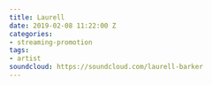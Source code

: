 ```yaml
---
title: Laurell
date: 2019-02-08 11:22:00 Z
categories:
- streaming-promotion
tags:
- artist
soundcloud: https://soundcloud.com/laurell-barker
---
```


